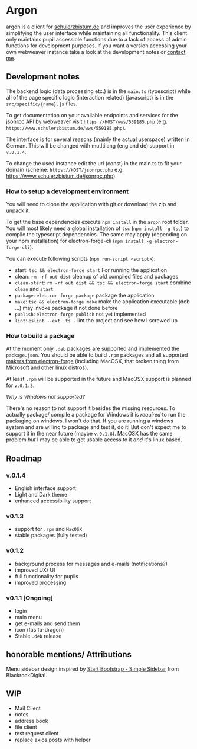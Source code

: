 # Argon

argon is a client for [schulerzbistum.de](https://www.schulerzbistum.de) and improves the user experience by simplifying the user interface while maintaining all functionality. This client only maintains pupil accessible functions due to a lack of access of admin functions for development purposes. If you want a version accessing your own webweaver instance take a look at the development notes or [contact me](https://sinclair.gq/pages/contact.html).

## Development notes

The backend logic (data processing etc.) is in the `main.ts` (typescript) while all of the page specific logic (interaction related) (javascript) is in the `src/specific/{name}.js` files.

To get documentation on your available endpoints and services for the jsonrpc API by webweaver visit `https://HOST/wws/559185.php` (e.g. `https://www.schulerzbistum.de/wws/559185.php`).

The interface is for several reasons (mainly the actual userspace) written in German. This will be changed with mutltilang (eng and de) support in `v.0.1.4`.

To change the used instance edit the url (const) in the main.ts to fit your domain (scheme: `https://HOST/jsonrpc.php` e.g. <https://www.schulerzbistum.de/jsonrpc.php>)

### How to setup a development environment

You will need to clone the application with git or download the zip and unpack it.

To get the base dependencies execute `npm install` in the `argon` root folder. You will most likely need a global installation of `tsc` (`npm install -g tsc`) to compile the typescript dependencies. The same may apply (depending on your npm installation) for electron-forge-cli (`npm install -g electron-forge-cli`).

You can execute following scripts (`npm run-script <script>`):

- start: `tsc && electron-forge start` For running the application
- clean: `rm -rf out dist` cleanup of old compiled files and packages
- `clean-start`: `rm -rf out dist && tsc && electron-forge start` combine `clean` and `start`
- `package`: `electron-forge package` package the application
- `make`: `tsc && electron-forge make` make the application executable (deb ...) may invoke package if not done before
- `publish`: `electron-forge publish` not yet implemented
- `lint`: `eslint --ext .ts .` lint the project and see how I screwed up

### How to build a package

At the moment only `.deb` packages are supported and implemented the `package.json`. You should be able to build `.rpm` packages and all supported [makers from electron-forge]() (including MacOSX, that broken thing from Microsoft and other linux distros).

At least `.rpm` will be supported in the future and MacOSX support is planned for `v.0.1.3`.

_Why is Windows not supported?_

There's no reason to not support it besides the missing resources. To actually package/ compile a package for Windows it is _required_ to run the packaging on windows. I won't do that. If you are running a windows system and are willing to package and test it, do it! But don't expect me to support it in the near future (maybe `v.0.1.8`). MacOSX has the same problem _but_ I may be able to get usable access to it _and_ it's linux based.

## Roadmap

### v.0.1.4

- English interface support
- Light and Dark theme
- enhanced accessibility support

### v0.1.3

- support for `.rpm` and `MacOSX`
- stable packages (fully tested)

### v0.1.2

- background process for messages and e-mails (notifications?)
- improved UX/ UI
- full functionality for pupils
- improved processing

### v0.1.1 [Ongoing]

- login
- main menu
- get e-mails and send them
- icon (fas fa-dragon)
- Stable `.deb` release

## honorable mentions/ Attributions

Menu sidebar design inspired by [Start Bootstrap - Simple Sidebar](https://github.com/BlackrockDigital/startbootstrap-simple-sidebar) from BlackrockDigital.

## WIP

- Mail Client
- notes
- address book
- file client
- test request client
- replace axios posts with helper

